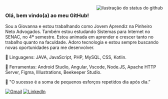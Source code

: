 <img align='right' src="https://github-readme-stats.vercel.app/api?username=GiovannaBona&show_icons=true&title_color=783c00&text_color=af552e&icon_color=783c00&bg_color=f8efd4&cache_seconds=100" alt="ilustração do status do github">

### Olá, bem vindo(a) ao meu GitHub!

<p align="left"> 
  Sou a Giovanna e estou trabalhando como Jovem Aprendiz na Pinheiro Neto Advogados. Também estou estudando Sistemas para Internet no SENAC, no 4º semestre. Estou animada em aprender e crescer tanto no trabalho quanto na faculdade. Adoro tecnologia e estou sempre buscando novas oportunidades para me desenvolver.
</p>

<p align="left">
  🦄 Linguagens: JAVA, JavaScript, PHP, MySQL, CSS, Kotlin.
</p>

<p align="left">
  💼 Ferramentas: Android Studio, Angular, Vscode, Node.JS, Apache HTTP Server, Figma, Illlustrations, Beekeeper Studio.
</p>

<p align="left">
  💌 "O sucesso é a soma de pequenos esforços repetidos dia após dia.”
</p>

<p align="left">
  <a href="#" title="Gmail">
  <img src="https://img.shields.io/badge/-Gmail-FF0000?style=flat-square&labelColor=FF0000&logo=gmail&logoColor=white&link=LINK-DO-SEU-GMAIL" alt="Gmail"/></a>
  <a href="#" title="LinkedIn">
  <img src="https://img.shields.io/badge/-Linkedin-0e76a8?style=flat-square&logo=Linkedin&logoColor=white&link=LINK-DO-SEU-LINKEDIN" alt="LinkedIn"/></a>
</p>
